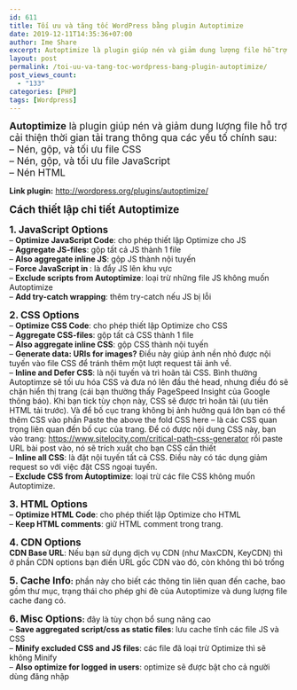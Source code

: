 ```yaml
---
id: 611
title: Tối ưu và tăng tốc WordPress bằng plugin Autoptimize
date: 2019-12-11T14:35:36+07:00
author: Ime Share
excerpt: Autoptimize là plugin giúp nén và giảm dung lượng file hỗ trợ cải thiện thời gian tải trang
layout: post
permalink: /toi-uu-va-tang-toc-wordpress-bang-plugin-autoptimize/
post_views_count:
  - "133"
categories: [PHP]
tags: [Wordpress]
---
```

<span style="font-size: 13pt;"><strong>Autoptimize</strong> là plugin giúp nén và giảm dung lượng file hỗ trợ cải thiện thời gian tải trang thông qua các yếu tố chính sau:</span>  
<span style="font-size: 13pt;">&#8211; Nén, gộp, và tối ưu file CSS</span>  
<span style="font-size: 13pt;">&#8211; Nén, gộp, và tối ưu file JavaScript</span>  
<span style="font-size: 13pt;">&#8211; Nén HTML</span>

**Link plugin:** <http://wordpress.org/plugins/autoptimize/>

<span style="font-size: 14pt;"><strong>Cách thiết lập chi tiết Autoptimize</strong></span>

<span style="font-size: 13pt;"><strong>1. JavaScript Options</strong></span>  
&#8211; **Optimize JavaScript Code**: cho phép thiết lập Optimize cho JS  
&#8211; **Aggregate JS-files**: gộp tất cả JS thành 1 file  
&#8211; **Also aggregate inline JS**: gộp JS thành nội tuyến  
&#8211; **Force JavaScript in <head>**: là đẩy JS lên khu vực <head>  
&#8211; **Exclude scripts from Autoptimize**: loại trừ những file JS không muốn Autoptimize  
&#8211; **Add try-catch wrapping**: thêm try-catch nếu JS bị lỗi

<span style="font-size: 13pt;"><strong>2. CSS Options</strong></span>  
&#8211; **Optimize CSS Code**: cho phép thiết lập Optimize cho CSS  
&#8211; **Aggregate CSS-files**: gộp tất cả CSS thành 1 file  
&#8211; **Also aggregate inline CSS**: gộp CSS thành nội tuyến  
&#8211; **Generate data: URIs for images?** Điều này giúp ảnh nền nhỏ được nội tuyến vào file CSS để tránh thêm một lượt request tải ảnh về.  
&#8211; **Inline and Defer CSS**: là nội tuyến và trì hoãn tải CSS. Bình thường Autoptimze sẽ tối ưu hóa CSS và đưa nó lên đầu thẻ head, nhưng điều đó sẽ chặn hiển thị trang (cái bạn thường thấy PageSpeed Insight của Google thông báo). Khi bạn tick tùy chọn này, CSS sẽ được trì hoãn tải (ưu tiên HTML tải trước). Và để bố cục trang không bị ảnh hưởng quá lớn bạn có thể thêm CSS vào phần Paste the above the fold CSS here – là các CSS quan trọng liên quan đến bố cục của trang. Để có được nội dung CSS này, bạn vào trang: https://www.sitelocity.com/critical-path-css-generator rồi paste URL bài post vào, nó sẽ trích xuất cho bạn CSS cần thiết  
&#8211; **Inline all CSS**: là đặt nội tuyến tất cả CSS. Điều này có tác dụng giảm request so với việc đặt CSS ngoại tuyến.  
&#8211; **Exclude CSS from Autoptimize**: loại trừ các file CSS không muốn Autoptimize.

<span style="font-size: 13pt;"><strong>3. HTML Options</strong></span>  
&#8211; **Optimize HTML Code**: cho phép thiết lập Optimize cho HTML  
&#8211; **Keep HTML comments**: giữ HTML comment trong trang.

<span style="font-size: 13pt;"><strong>4. CDN Options</strong></span>  
**CDN Base URL**: Nếu bạn sử dụng dịch vụ CDN (như MaxCDN, KeyCDN) thì ở phần CDN options bạn điền URL gốc CDN vào đó, còn không thì bỏ trống

**<span style="font-size: 13pt;">5. Cache Info</span>:** phần này cho biết các thông tin liên quan đến cache, bao gồm thư mục, trạng thái cho phép ghi đè của Autoptimize và dung lượng file cache đang có.

**<span style="font-size: 13pt;">6. Misc Options</span>:** đây là tùy chọn bổ sung nâng cao  
&#8211; **Save aggregated script/css as static files**: lưu cache tĩnh các file JS và CSS  
&#8211; **Minify excluded CSS and JS files**: các file đã loại trừ Optimize thì sẽ không Minify  
&#8211; **Also optimize for logged in users**: optimize sẽ được bật cho cả người dùng đăng nhập

<div id="gtx-trans" style="position: absolute; left: -4px; top: 1110px;">
  <div class="gtx-trans-icon">
  </div>
</div>